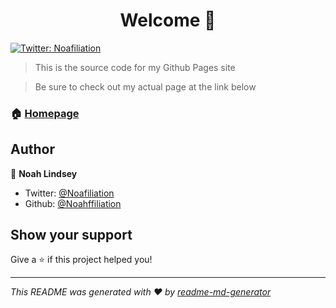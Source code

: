 <h1 align="center">Welcome 👋</h1>
<p>
  <a href="https://twitter.com/Noafiliation">
    <img alt="Twitter: Noafiliation" src="https://img.shields.io/twitter/follow/Noafiliation.svg?style=social" target="_blank" />
  </a>
</p>

> This is the source code for my Github Pages site

> Be sure to check out my actual page at the link below

### 🏠 [Homepage](https://noahffiliation.github.io)

## Author

👤 **Noah Lindsey**

* Twitter: [@Noafiliation](https://twitter.com/Noafiliation)
* Github: [@Noahffiliation](https://github.com/Noahffiliation)

## Show your support

Give a ⭐️ if this project helped you!

***
_This README was generated with ❤️ by [readme-md-generator](https://github.com/kefranabg/readme-md-generator)_